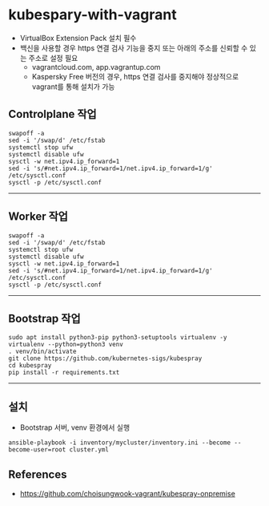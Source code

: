 # kubespary-with-vagrant
* VirtualBox Extension Pack 설치 필수
* 백신을 사용할 경우 https 연결 검사 기능을 중지 또는 아래의 주소를 신뢰할 수 있는 주소로 설정 필요
    * vagrantcloud.com, app.vagrantup.com
    * Kaspersky Free 버전의 경우, https 연결 검사를 중지해야 정상적으로 vagrant를 통해 설치가 가능

## Controlplane 작업
```
swapoff -a
sed -i '/swap/d' /etc/fstab
systemctl stop ufw
systemctl disable ufw
sysctl -w net.ipv4.ip_forward=1
sed -i 's/#net.ipv4.ip_forward=1/net.ipv4.ip_forward=1/g' /etc/sysctl.conf
sysctl -p /etc/sysctl.conf
```
---

## Worker 작업
```
swapoff -a
sed -i '/swap/d' /etc/fstab
systemctl stop ufw
systemctl disable ufw
sysctl -w net.ipv4.ip_forward=1
sed -i 's/#net.ipv4.ip_forward=1/net.ipv4.ip_forward=1/g' /etc/sysctl.conf
sysctl -p /etc/sysctl.conf
```
---

## Bootstrap 작업
```
sudo apt install python3-pip python3-setuptools virtualenv -y
virtualenv --python=python3 venv
. venv/bin/activate
git clone https://github.com/kubernetes-sigs/kubespray
cd kubespray
pip install -r requirements.txt
```
---

## 설치
* Bootstrap 서버, venv 환경에서 실행
```
ansible-playbook -i inventory/mycluster/inventory.ini --become --become-user=root cluster.yml
```

## References
* https://github.com/choisungwook-vagrant/kubespray-onpremise